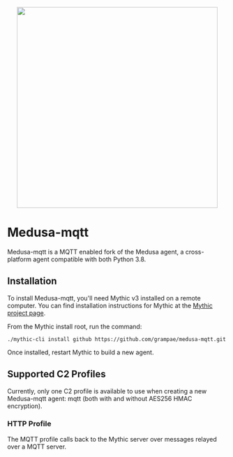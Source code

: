 

<p align="center">
  <img width="460" height="460" src="https://github.com/user-attachments/assets/c35cbdc8-a71d-4fea-b27d-ca65359c33bd">
</p>

# Medusa-mqtt

Medusa-mqtt is a MQTT enabled fork of the Medusa agent, a cross-platform agent compatible with both Python 3.8.

## Installation
To install Medusa-mqtt, you'll need Mythic v3 installed on a remote computer. You can find installation instructions for Mythic at the [Mythic project page](https://github.com/its-a-feature/Mythic/).

From the Mythic install root, run the command:

`./mythic-cli install github https://github.com/grampae/medusa-mqtt.git`

Once installed, restart Mythic to build a new agent.

## Supported C2 Profiles

Currently, only one C2 profile is available to use when creating a new Medusa-mqtt agent: mqtt (both with and without AES256 HMAC encryption).

### HTTP Profile

The MQTT profile calls back to the Mythic server over messages relayed over a MQTT server.

